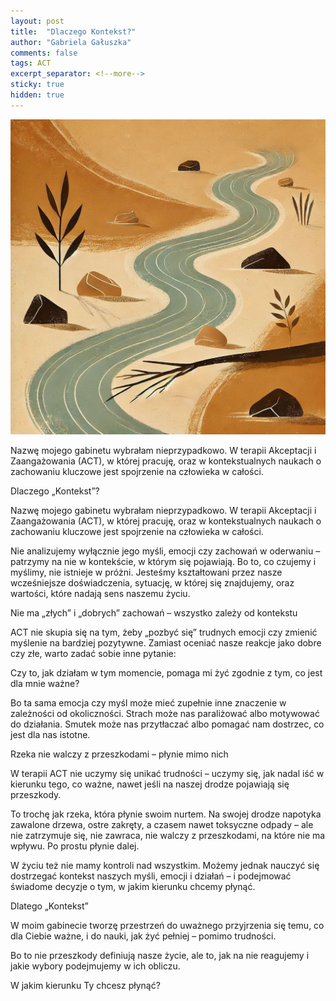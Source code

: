 ```yaml
---
layout: post
title:  "Dlaczego Kontekst?"
author: "Gabriela Gałuszka"
comments: false
tags: ACT
excerpt_separator: <!--more-->
sticky: true
hidden: true
---
```


![Alt text](../assets/images/posr4.jpg)

Nazwę mojego gabinetu wybrałam nieprzypadkowo. W terapii Akceptacji i Zaangażowania (ACT), w której pracuję, oraz w kontekstualnych naukach o zachowaniu kluczowe jest spojrzenie na człowieka w całości.
<!--more-->

Dlaczego „Kontekst”?

Nazwę mojego gabinetu wybrałam nieprzypadkowo. W terapii Akceptacji i Zaangażowania (ACT), w której pracuję, oraz w kontekstualnych naukach o zachowaniu kluczowe jest spojrzenie na człowieka w całości.

Nie analizujemy wyłącznie jego myśli, emocji czy zachowań w oderwaniu – patrzymy na nie w kontekście, w którym się pojawiają. Bo to, co czujemy i myślimy, nie istnieje w próżni. Jesteśmy kształtowani przez nasze wcześniejsze doświadczenia, sytuację, w której się znajdujemy, oraz wartości, które nadają sens naszemu życiu.

Nie ma „złych” i „dobrych” zachowań – wszystko zależy od kontekstu

ACT nie skupia się na tym, żeby „pozbyć się” trudnych emocji czy zmienić myślenie na bardziej pozytywne. Zamiast oceniać nasze reakcje jako dobre czy złe, warto zadać sobie inne pytanie:

Czy to, jak działam w tym momencie, pomaga mi żyć zgodnie z tym, co jest dla mnie ważne?

Bo ta sama emocja czy myśl może mieć zupełnie inne znaczenie w zależności od okoliczności. Strach może nas paraliżować albo motywować do działania. Smutek może nas przytłaczać albo pomagać nam dostrzec, co jest dla nas istotne.

Rzeka nie walczy z przeszkodami – płynie mimo nich

W terapii ACT nie uczymy się unikać trudności – uczymy się, jak nadal iść w kierunku tego, co ważne, nawet jeśli na naszej drodze pojawiają się przeszkody.

To trochę jak rzeka, która płynie swoim nurtem. Na swojej drodze napotyka zawalone drzewa, ostre zakręty, a czasem nawet toksyczne odpady – ale nie zatrzymuje się, nie zawraca, nie walczy z przeszkodami, na które nie ma wpływu. Po prostu płynie dalej.

W życiu też nie mamy kontroli nad wszystkim. Możemy jednak nauczyć się dostrzegać kontekst naszych myśli, emocji i działań – i podejmować świadome decyzje o tym, w jakim kierunku chcemy płynąć.

Dlatego „Kontekst”

W moim gabinecie tworzę przestrzeń do uważnego przyjrzenia się temu, co dla Ciebie ważne, i do nauki, jak żyć pełniej – pomimo trudności.

Bo to nie przeszkody definiują nasze życie, ale to, jak na nie reagujemy i jakie wybory podejmujemy w ich obliczu.

W jakim kierunku Ty chcesz płynąć?
